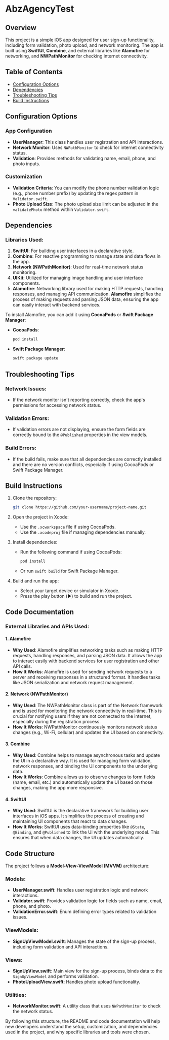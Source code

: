 # AbzAgencyTest

## Overview
This project is a simple iOS app designed for user sign-up functionality, including form validation, photo upload, and network monitoring. The app is built using **SwiftUI**, **Combine**, and external libraries like **Alamofire** for networking, and **NWPathMonitor** for checking internet connectivity.

## Table of Contents
- [Configuration Options](#configuration-options)
- [Dependencies](#dependencies)
- [Troubleshooting Tips](#troubleshooting-tips)
- [Build Instructions](#build-instructions)

## Configuration Options

### App Configuration
- **UserManager**: This class handles user registration and API interactions.
- **Network Monitor**: Uses `NWPathMonitor` to check for internet connectivity status.
- **Validation**: Provides methods for validating name, email, phone, and photo inputs.

### Customization
- **Validation Criteria**: You can modify the phone number validation logic (e.g., phone number prefix) by updating the regex pattern in `Validator.swift`.
- **Photo Upload Size**: The photo upload size limit can be adjusted in the `validatePhoto` method within `Validator.swift`.

## Dependencies

### Libraries Used:
1. **SwiftUI**: For building user interfaces in a declarative style.
2. **Combine**: For reactive programming to manage state and data flows in the app.
3. **Network (NWPathMonitor)**: Used for real-time network status monitoring.
4. **UIKit**: Utilized for managing image handling and user interface components.
5. **Alamofire**: Networking library used for making HTTP requests, handling responses, and managing API communication. **Alamofire** simplifies the process of making requests and parsing JSON data, ensuring the app can easily interact with backend services.

To install Alamofire, you can add it using **CocoaPods** or **Swift Package Manager**:
- **CocoaPods**:
    ```bash
    pod install
    ```
- **Swift Package Manager**:
    ```bash
    swift package update
    ```

## Troubleshooting Tips

### Network Issues:
- If the network monitor isn't reporting correctly, check the app's permissions for accessing network status.
  
### Validation Errors:
- If validation errors are not displaying, ensure the form fields are correctly bound to the `@Published` properties in the view models.

### Build Errors:
- If the build fails, make sure that all dependencies are correctly installed and there are no version conflicts, especially if using CocoaPods or Swift Package Manager.

## Build Instructions

1. Clone the repository:
    ```bash
    git clone https://github.com/your-username/project-name.git
    ```

2. Open the project in Xcode:
    - Use the `.xcworkspace` file if using CocoaPods.
    - Use the `.xcodeproj` file if managing dependencies manually.

3. Install dependencies:
    - Run the following command if using CocoaPods:
      ```bash
      pod install
      ```
    - Or run `swift build` for Swift Package Manager.

4. Build and run the app:
    - Select your target device or simulator in Xcode.
    - Press the play button (▶️) to build and run the project.

## Code Documentation

### External Libraries and APIs Used:

#### 1. **Alamofire**
   - **Why Used**: Alamofire simplifies networking tasks such as making HTTP requests, handling responses, and parsing JSON data. It allows the app to interact easily with backend services for user registration and other API calls.
   - **How It Works**: Alamofire is used for sending network requests to a server and receiving responses in a structured format. It handles tasks like JSON serialization and network request management.

#### 2. **Network (NWPathMonitor)**
   - **Why Used**: The NWPathMonitor class is part of the Network framework and is used for monitoring the network connectivity in real-time. This is crucial for notifying users if they are not connected to the internet, especially during the registration process.
   - **How It Works**: NWPathMonitor continuously monitors network status changes (e.g., Wi-Fi, cellular) and updates the UI based on connectivity.

#### 3. **Combine**
   - **Why Used**: Combine helps to manage asynchronous tasks and update the UI in a declarative way. It is used for managing form validation, network responses, and binding the UI components to the underlying data.
   - **How It Works**: Combine allows us to observe changes to form fields (name, email, etc.) and automatically update the UI based on those changes, making the app more responsive.

#### 4. **SwiftUI**
   - **Why Used**: SwiftUI is the declarative framework for building user interfaces in iOS apps. It simplifies the process of creating and maintaining UI components that react to data changes.
   - **How It Works**: SwiftUI uses data-binding properties like `@State`, `@Binding`, and `@Published` to link the UI with the underlying model. This ensures that when data changes, the UI updates automatically.

## Code Structure

The project follows a **Model-View-ViewModel (MVVM)** architecture:

### Models:
- **UserManager.swift**: Handles user registration logic and network interactions.
- **Validator.swift**: Provides validation logic for fields such as name, email, phone, and photo.
- **ValidationError.swift**: Enum defining error types related to validation issues.

### ViewModels:
- **SignUpViewModel.swift**: Manages the state of the sign-up process, including form validation and API interactions.
  
### Views:
- **SignUpView.swift**: Main view for the sign-up process, binds data to the `SignUpViewModel` and performs validation.
- **PhotoUploadView.swift**: Handles photo upload functionality.

### Utilities:
- **NetworkMonitor.swift**: A utility class that uses `NWPathMonitor` to check the network status.

By following this structure, the README and code documentation will help new developers understand the setup, customization, and dependencies used in the project, and why specific libraries and tools were chosen.

